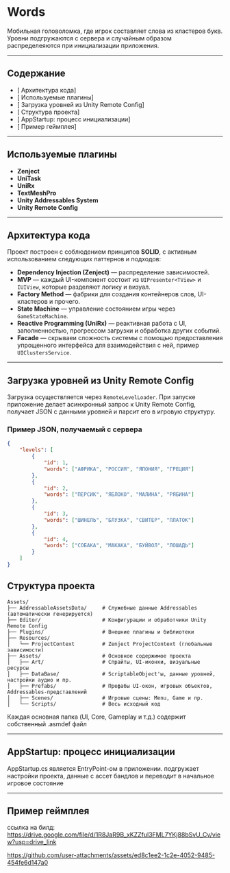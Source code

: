 # Words 

Мобильная головоломка, где игрок составляет слова из кластеров букв. Уровни подгружаются с сервера и случайным образом распределеяются при инициализации приложения.

---

## Содержание

- [ Архитектура кода]
- [ Используемые плагины]
- [ Загрузка уровней из Unity Remote Config]
- [ Структура проекта]
- [ AppStartup: процесс инициализации]
- [ Пример геймплея]
  
---

## Используемые плагины

- **Zenject**
- **UniTask**
- **UniRx** 
- **TextMeshPro** 
- **Unity Addressables System**
- **Unity Remote Config** 

---

## Архитектура кода

Проект построен с соблюдением принципов **SOLID**, с активным использованием следующих паттернов и подходов:

- **Dependency Injection (Zenject)** — распределение зависимостей.
- **MVP** — каждый UI-компонент состоит из `UIPresenter<TView>` и `IUIView`, которые разделяют логику и визуал.
- **Factory Method** — фабрики для создания контейнеров слов, UI-кластеров и прочего.
- **State Machine** — управление состоянием игры через `GameStateMachine`.
- **Reactive Programming (UniRx)** — реактивная работа с UI, заполненностью, прогрессом загрузки и обработка других событий.
- **Facade** — скрываеи сложность системы с помощью предоставления упрощенного интерфейса для взаимодействия с ней, пример `UIClustersService`.

---

## Загрузка уровней из Unity Remote Config

Загрузка осуществляется через `RemoteLevelLoader`. При запуске приложение делает асинхронный запрос к Unity Remote Config, получает JSON с данными уровней и парсит его в игровую структуру.

### Пример JSON, получаемый с сервера

```json
{
    "levels": [
        {
            "id": 1,
            "words": ["АФРИКА", "РОССИЯ", "ЯПОНИЯ", "ГРЕЦИЯ"]
        },
        {
            "id": 2,
            "words": ["ПЕРСИК", "ЯБЛОКО", "МАЛИНА", "РЯБИНА"]
        },
        {
            "id": 3,
            "words": ["ШИНЕЛЬ", "БЛУЗКА", "СВИТЕР", "ПЛАТОК"]
        },
        {
            "id": 4,
            "words": ["СОБАКА", "МАКАКА", "БУЙВОЛ", "ЛОШАДЬ"]
        }
    ]
}
```

## Структура проекта
```text
Assets/
├── AddressableAssetsData/     # Служебные данные Addressables (автоматически генерируется)
├── Editor/                    # Конфигурации и обработчики Unity Remote Config
├── Plugins/                   # Внешние плагины и библиотеки
├── Resources/
│   └── ProjectContext         # Zenject ProjectContext (глобальные зависимости)
├── Assets/                    # Основное содержимое проекта
│   ├── Art/                   # Спрайты, UI-иконки, визуальные ресурсы
│   ├── DataBase/              # ScriptableObject'ы, данные уровней, настройки аудио и пр.
│   ├── Prefabs/               # Префабы UI-окон, игровых объектов, Addressables-представлений
│   ├── Scenes/                # Игровые сцены: Menu, Game и пр.
│   └── Scripts/               # Весь исходный код
```

 Каждая основная папка (UI, Core, Gameplay и т.д.) содержит собственный .asmdef файл  

 ---

## AppStartup: процесс инициализации

AppStartup.cs является EntryPoint-ом в приложении. подгружает настройки проекта, данные с ассет бандлов и переводит в начальное игровое состояние

 ---

## Пример геймплея

ссылка на билд: https://drive.google.com/file/d/1R8JaR9B_xKZZful3FML7YKj88bSvU_Cv/view?usp=drive_link

https://github.com/user-attachments/assets/ed8c1ee2-1c2e-4052-9485-454fe6d147a0

